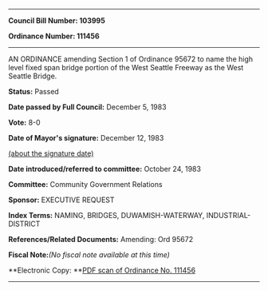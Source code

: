

********

**Council Bill Number: 103995**
   
**Ordinance Number: 111456**
********

 AN ORDINANCE amending Section 1 of Ordinance 95672 to name the high level fixed span bridge portion of the West Seattle Freeway as the West Seattle Bridge.

**Status:** Passed
   
**Date passed by Full Council:** December 5, 1983
   
**Vote:** 8-0
   
**Date of Mayor's signature:** December 12, 1983
   
[(about the signature date)](/~public/approvaldate.htm)
   
   
   
**Date introduced/referred to committee:** October 24, 1983
   
**Committee:** Community Government Relations
   
**Sponsor:** EXECUTIVE REQUEST
   
   
**Index Terms:** NAMING, BRIDGES, DUWAMISH-WATERWAY, INDUSTRIAL-DISTRICT

**References/Related Documents:** Amending: Ord 95672

**Fiscal Note:**_(No fiscal note available at this time)_

**Electronic Copy: **[PDF scan of Ordinance No. 111456](/~archives/Ordinances/Ord_111456.pdf)

********

